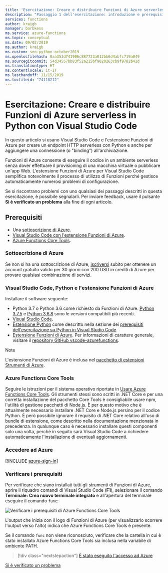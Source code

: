 ```yaml
---
title: 'Esercitazione: Creare e distribuire Funzioni di Azure serverless in Python con Visual Studio Code'
description: "Passaggio 1 dell'esercitazione: introduzione e prerequisiti."
services: functions
author: kraigb
manager: barbkess
ms.service: azure-functions
ms.topic: conceptual
ms.date: 09/02/2019
ms.author: kraigb
ms.custom: seo-python-october2019
ms.openlocfilehash: 0aa353d741906c887723a012bb6d4abfc719a049
ms.sourcegitcommit: 54d34557bb83f52a215bf9020263cb9f9782b41d
ms.translationtype: HT
ms.contentlocale: it-IT
ms.lasthandoff: 11/15/2019
ms.locfileid: "74118212"
---
```

# <a name="tutorial-create-and-deploy-serverless-azure-functions-in-python-with-visual-studio-code"></a>Esercitazione: Creare e distribuire Funzioni di Azure serverless in Python con Visual Studio Code

In questo articolo si usano Visual Studio Code e l'estensione Funzioni di Azure per creare un endpoint HTTP serverless con Python e anche per aggiungere una connessione (o "binding") all'archiviazione.

Funzioni di Azure consente di eseguire il codice in un ambiente serverless senza dover effettuare il provisioning di una macchina virtuale o pubblicare un'app Web. L'estensione Funzioni di Azure per Visual Studio Code semplifica notevolmente il processo di utilizzo di Funzioni perché gestisce automaticamente numerosi problemi di configurazione.

Se si riscontrano problemi con uno qualsiasi dei passaggi descritti in questa esercitazione, è possibile segnalarli. Per inviare feedback, usare il pulsante **Si è verificato un problema** alla fine di ogni articolo.

## <a name="prerequisites"></a>Prerequisiti

- Una [sottoscrizione di Azure](#azure-subscription).
- [Visual Studio Code con l'estensione Funzioni di Azure](#visual-studio-code-python-and-the-azure-functions-extension).
- [Azure Functions Core Tools](#azure-functions-core-tools).

### <a name="azure-subscription"></a>Sottoscrizione di Azure

Se non si ha una sottoscrizione di Azure, [iscriversi](https://azure.microsoft.com/free/?utm_source=campaign&utm_campaign=vscode-tutorial-functions-extension&mktingSource=vscode-tutorial-functions-extension) subito per ottenere un account gratuito valido per 30 giorni con 200 USD in crediti di Azure per provare qualsiasi combinazione di servizi.

### <a name="visual-studio-code-python-and-the-azure-functions-extension"></a>Visual Studio Code, Python e l'estensione Funzioni di Azure

Installare il software seguente:

- Python 3.7 o Python 3.6 come richiesto da Funzioni di Azure. [Python 3.7.5](https://www.python.org/downloads/release/python-375/) e [Python 3.6.8](https://www.python.org/downloads/release/python-368/) sono le versioni compatibili più recenti.
- [Visual Studio Code](https://code.visualstudio.com/).
- [Estensione Python](https://marketplace.visualstudio.com/items?itemName=ms-python.python) come descritto nella sezione dei [prerequisiti dell'esercitazione su Python in Visual Studio Code](https://code.visualstudio.com/docs/python/python-tutorial).
- [Estensione Funzioni di Azure](https://marketplace.visualstudio.com/items?itemName=ms-azuretools.vscode-azurefunctions). Per informazioni di carattere generale, visitare il [repository GitHub vscode-azurefunctions](https://github.com/Microsoft/vscode-azurefunctions).

> [!NOTE]
> L'estensione Funzioni di Azure è inclusa nel [pacchetto di estensioni Strumenti di Azure](https://marketplace.visualstudio.com/items?itemName=ms-vscode.vscode-node-azure-pack).

### <a name="azure-functions-core-tools"></a>Azure Functions Core Tools

Seguire le istruzioni per il sistema operativo riportate in [Usare Azure Functions Core Tools](/azure/azure-functions/functions-run-local#v2). Gli strumenti stessi sono scritti in .NET Core e per una corretta installazione del pacchetto Core Tools è consigliabile usare npm, l'utilità di gestione pacchetti di Node.js. È per questo motivo che è attualmente necessario installare .NET Core e Node.js persino per il codice Python. È però possibile ignorare il requisito di .NET Core relativo all'uso di bundle di estensione, come descritto nella documentazione menzionata in precedenza. In qualunque caso è necessario installare questi componenti solo una volta, perché in seguito sarà Visual Studio Code a richiedere automaticamente l'installazione di eventuali aggiornamenti.

### <a name="sign-in-to-azure"></a>Accedere ad Azure

[!INCLUDE [azure-sign-in](includes/azure-sign-in.md)]

### <a name="verify-prerequisites"></a>Verificare i prerequisiti

Per verificare che siano installati tutti gli strumenti di Funzioni di Azure, aprire il riquadro comandi di Visual Studio Code (**F1**), selezionare il comando **Terminale: Crea nuovo terminale integrato** e all'apertura del terminale eseguire il comando `func`:

![Verificare i prerequisiti di Azure Functions Core Tools](media/tutorial-vs-code-serverless-python/check-azure-functions-tools-prerequisites-in-visual-studio-code.png)

L'output che inizia con il logo di Funzioni di Azure (per visualizzarlo scorrere l'output verso l'alto) indica che Azure Functions Core Tools è presente.

Se il comando `func` non viene riconosciuto, verificare che la cartella in cui è stato installato Azure Functions Core Tools sia inclusa nella variabile di ambiente PATH.

> [!div class="nextstepaction"]
> [È stato eseguito l'accesso ad Azure](tutorial-vs-code-serverless-python-02.md)

[Si è verificato un problema](https://www.research.net/r/PWZWZ52?tutorial=vscode-functions-python&step=01-verify-prerequisites)
